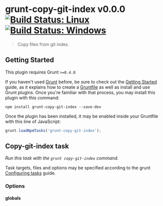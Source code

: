 # grunt-copy-git-index v0.0.0 [![Build Status: Linux](https://travis-ci.org/wmzy/grunt-copy-git-index.svg?branch=master)](https://travis-ci.org/wmzy/grunt-copy-git-index) [![Build Status: Windows](https://ci.appveyor.com/api/projects/status/j04ik7qgx21ixyfw/branch/master?svg=true)](https://ci.appveyor.com/project/wmzy/grunt-copy-git-index/branch/master)

> Copy files from git index.



## Getting Started
This plugin requires Grunt `>=0.4.0`

If you haven't used [Grunt](http://gruntjs.com/) before, be sure to check out the [Getting Started](http://gruntjs.com/getting-started) guide, as it explains how to create a [Gruntfile](http://gruntjs.com/sample-gruntfile) as well as install and use Grunt plugins. Once you're familiar with that process, you may install this plugin with this command:

```shell
npm install grunt-copy-git-index --save-dev
```

Once the plugin has been installed, it may be enabled inside your Gruntfile with this line of JavaScript:

```js
grunt.loadNpmTasks('grunt-copy-git-index');
```




## Copy-git-index task
_Run this task with the `grunt copy-git-index` command._

Task targets, files and options may be specified according to the grunt [Configuring tasks](http://gruntjs.com/configuring-tasks) guide.


### Options


#### globals

